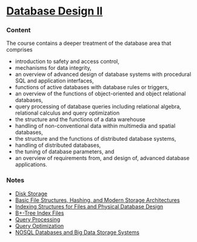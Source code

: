# [Database Design II](http://uu.se/en/admissions/master/selma/kursplan/?kKod=1DL400&lasar=)

### Content
The course contains a deeper treatment of the database area that comprises
  - introduction to safety and access control,
  - mechanisms for data integrity,
  - an overview of advanced design of database systems with procedural SQL and application interfaces,
  - functions of active databases with database rules or triggers,
  - an overview of the functions of object-oriented and object relational databases,
  - query processing of database queries including relational algebra, relational calculus and query optimization
  - the structure and the functions of a data warehouse
  - handling of non-conventional data within multimedia and spatial databases,
  - the structure and the functions of distributed database systems,
  - handling of distributed databases,
  - the tuning of database parameters, and
  - an overview of requirements from, and design of, advanced database applications.

### Notes
  - [Disk Storage](2017-10-30-disk-storage.md)
  - [Basic File Structures, Hashing, and Modern Storage Architectures](2017-11-01-basic-file-structures-hashing.md)
  - [Indexing Structures for Files and Physical Database Design](2017-11-03-indexes.md)
  - [B+-Tree Index Files](2017-11-03-b-plus-tree.md)
  - [Query Processing](2017-11-06-query-processing.md)
  - [Query Optimization](2017-11-08-query-optimization.md)
  - [NOSQL Databases and Big Data Storage Systems](2017-11-13-nosql-databases.md)
